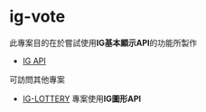 # ig-vote

此專案目的在於嘗試使用**IG基本顯示API**的功能所製作

- [IG API](https://developers.facebook.com/docs/instagram-basic-display-api/)

可訪問其他專案

- [IG-LOTTERY](https://github.com/connectshark/ig-lottery) 專案使用**IG圖形API**